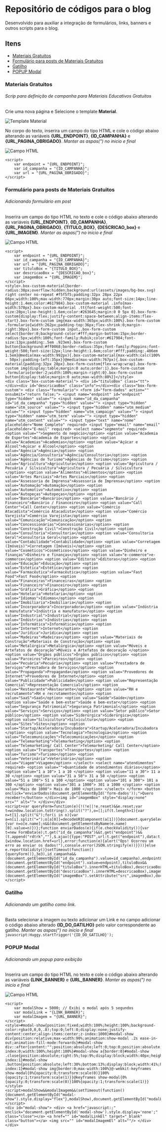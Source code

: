 # Repositório de códigos para o blog
Desenvolvido para auxiliar a integração de formulários, links, banners e outros scripts para o blog.

## Itens

- [Materiais Gratuitos](#materiais-gratuitos)
- [Formulário para posts de Materiais Gratuitos](#formulário-para-posts-de-materiais-gratuitos)
- [Gatilho](#gatilho)
- [POPUP Modal](#popup-modal)

### Materiais Gratuitos
###### Scrip para definição de campanha para Materiais Educativos Gratuitos
Crie uma nova página e Selecione o template **Material**.

![Template Material](https://blog.huggy.io/assets/images/template-material.png)

No corpo do texto, inserira um campo do tipo HTML e cole o código abaixo alterando as variáveis **{URL_ENDPOINT}**, **{ID_CAMPANHA}** e  **{URL_PAGINA_OBRIGADO}**. _Manter as aspas(") no inicio e final_

![Campo HTML](https://blog.huggy.io/assets/images/campo-html.png)

```
<script>
    var endpoint = "{URL_ENDPOINT}";
    var id_campanha = "{ID_CAMPANHA}";
    var url = "{URL_PAGINA_OBRIGADO}";
</script>
```


### Formulário para posts de Materiais Gratuitos
###### Adicionando formulário em post
Inserira um campo do tipo HTML no texto e cole o código abaixo alterando as variáveis **{URL_ENDPOINT}**, **{ID_CAMPANHA}**, **{URL_PAGINA_OBRIGADO}**, **{TITULO_BOX}**, **{DESCRICAO_box}** e  **{URL_IMAGEM}**. _Manter as aspas(") no inicio e final_

![Campo HTML](https://blog.huggy.io/assets/images/campo-html.png)

```
<script>
    var endpoint = "{URL_ENDPOINT}";
    var id_campanha = "{ID_CAMPANHA}";
    var url = "{URL_PAGINA_OBRIGADO}";
    var tituloBox = "{TITULO_BOX}";
    var descricaoBox = "{DESCRICAO_box}";
    var imagemBox = "{URL_IMAGEM}";
</script>
<style>.box-custom-material{border-radius:30px;overflow:hidden;background:url(assets/images/bg-box.svg) right center no-repeat #f5f5f5;padding:32px 28px 22px 66px;width:100%;max-width:770px;margin:30px auto;font-size:14px;line-height:1.4em;color:#617984}.box-custom-material .info{max-width:570px}.box-custom-material .tt{font-weight:500;font-size:20px;line-height:1.6em;color:#263645;margin:0 0 5px 0}.box-form-custom{display:flex;justify-content:space-between;align-items:flex-start}.box-form-custom img{max-width:365px;width:100%}.box-form-custom .formulario{width:262px;padding-top:36px;flex-shrink:0;margin-right:30px}.box-form-custom input,.box-form-custom select{border:0;background-color:#fff;margin-bottom:15px;border-radius:5px;width:100%;font-family:Rubik;color:#617984;font-size:13px;padding:.5em .923em}.box-form-custom button{background:#ff0068;border-radius:35px;font-family:Poppins;font-weight:500;font-size:12px;line-height:1.6em;color:#fff;padding:.406em 1.5em}@media(max-width:992px){.box-custom-material{max-width:calc(100% - 50px);padding-left:35px}}@media(max-width:767px){.box-custom-material{padding:32px 28px}.box-form-custom{flex-wrap:wrap}.box-form-custom img{display:table;margin:0 auto;order:1}.box-form-custom .formulario{order:2;width:100%;margin-right:0}.box-form-custom button{display:table;margin:0 auto;max-width:80%}}</style>
<div class="box-custom-material"> <div id="tituloBox" class="tt"></div><div id="descricaoBox" class="info"></div><div class="box-form-custom"> <div class="formulario"> <form id="form-dados" action="" onsubmit="return false;"> <input name="endpoint" id="endpoint" type="hidden" value=""> <input name="id_da_campanha" id="id_da_campanha" type="hidden" value=""> <input type="hidden" name="utm_source" value=""> <input type="hidden" name="utm_medium" value=""> <input type="hidden" name="utm_campaign" value=""> <input type="hidden" name="utm_term" value=""> <input type="hidden" name="utm_content" value=""> <input type="text" name="nome" placeholder="Nome Completo" required> <input type="email" name="email" placeholder="E-mail" required> <select name="segmento" required> <option value="">Segmento do negócio</option> <option value="Academia de Esportes">Academia de Esportes</option> <option value="Academias">Academias</option> <option value="Açúcar e Álcool">Açúcar e Álcool</option> <option value="Agência">Agência</option> <option value="Agência/Consultoria">Agência/Consultoria</option> <option value="Agências de Turismo">Agências de Turismo</option> <option value="Agricultura">Agricultura</option> <option value="Agricultura / Pecuária / Silvicultura">Agricultura / Pecuária / Silvicultura </option> <option value="Alimentos">Alimentos</option> <option value="Artes Marciais">Artes Marciais</option> <option value="Assessoria de Imprensa">Assessoria de Imprensa</option> <option value="Automação">Automação</option> <option value="Automotivo">Automotivo</option> <option value="Autopeças">Autopeças</option> <option value="Bancário">Bancário</option> <option value="Bancário / Financeiro">Bancário / Financeiro</option> <option value="Call Center">Call Center</option> <option value="Comércio Atacadista">Comércio Atacadista</option> <option value="Comércio Varejista">Comércio Varejista</option> <option value="Comunicação">Comunicação</option> <option value="Concessionárias">Concessionárias</option> <option value="Construção Civil">Construção Civil</option> <option value="Consultoria">Consultoria</option> <option value="Consultoria Geral">Consultoria Geral</option> <option value="Contabilidade">Contabilidade</option> <option value="Corretagem (Imóveis)">Corretagem (Imóveis)</option> <option value="Cosméticos">Cosméticos</option> <option value="Dinheiro e finanças">Dinheiro e finanças</option> <option value="e-commerce">e-commerce</option> <option value="Editoras">Editoras</option> <option value="Educação">Educação</option> <option value="Estética">Estética</option> <option value="Farmacêutica">Farmacêutica</option> <option value="Fast Food">Fast Food</option> <option value="Financeiras">Financeiras</option> <option value="Financeiro">Financeiro</option> <option value="Gráfica">Gráfica</option> <option value="Hotelaria">Hotelaria</option> <option value="Idiomas">Idiomas</option> <option value="Imobiliaria">Imobiliaria</option> <option value="Incorporadora">Incorporadora</option> <option value="Indústria e manufatura">Indústria e manufatura</option> <option value="Industrial">Industrial</option> <option value="Indústrias">Indústrias</option> <option value="Informática">Informática</option> <option value="Internet">Internet</option> <option value="Jurídica">Jurídica</option> <option value="Madeiras">Madeiras</option> <option value="Materiais de Construção">Materiais de Construção</option> <option value="Metalúrgica">Metalúrgica</option> <option value="Móveis e Artefatos de decoração">Móveis e Artefatos de decoração </option> <option value="Órgãos públicos">Órgãos públicos</option> <option value="Parceiros">Parceiros</option> <option value="Pecuária">Pecuária</option> <option value="Prestadora de Serviços">Prestadora de Serviços</option> <option value="Propaganda">Propaganda</option> <option value="Provedores de Internet">Provedores de Internet</option> <option value="Publicidade">Publicidade</option> <option value="Representação Comercial">Representação Comercial</option> <option value="Restaurante">Restaurante</option> <option value="RH e recrutamento">RH e recrutamento</option> <option value="SaaS">SaaS</option> <option value="Saúde">Saúde</option> <option value="Saúde e bem-estar">Saúde e bem-estar</option> <option value="Segurança Patrimonial">Segurança Patrimonial</option> <option value="Serviços">Serviços</option> <option value="Setor público">Setor público</option> <option value="Siderúrgica">Siderúrgica</option> <option value="Silvicultura">Silvicultura</option> <option value="Sites">Sites</option> <option value="Startup/Aceleradora/Incubadora">Startup/Aceleradora/Incubadora </option> <option value="Tecnologia">Tecnologia</option> <option value="Telecomunicações">Telecomunicações</option> <option value="Telemarketing">Telemarketing</option> <option value="Telemarketing/ Call Center">Telemarketing/ Call Center</option> <option value="Transportes">Transportes</option> <option value="Turismo">Turismo</option> <option value="Veterinária">Veterinária</option> <option value="Viagem">Viagem</option> </select> <select name="atendimentos" required> <option value="">Quantidade de atendimentos diários</option> <option value="1 a 10"> 1 a 10 </option> <option value="11 a 30"> 11 a 30 </option> <option value="31 a 50"> 31 a 50 </option> <option value="51 a 100"> 51 a 100 </option> <option value="101 a 300"> 101 a 300 </option> <option value="301 a 1000"> 301 a 1000 </option> <option value="Mais de 1000"> Mais de 1000 </option> </select> </form> <button onclick="enviarDados(document.getElementById('form-dados'));">Quero receber!</button> </div><img id="imagemBox" style="display:none" src="" alt=""> </div></div>
<script>var queryForm=function(e){!(!e||!e.reset)&&e.reset;var t=window.location.toString().split("?"),o=[];if(t.length>1){var n=t[1].split("&");for(i in n){var a=n[i].split("=");o[a[0]]=decodeURIComponent(a[1])}}document.querySelectorAll("input[type=hidden]").forEach((e,t)=>{var n=o[e.name];n&&(document.getElementsByName(e.name)[0].value=n)})};function enviarDados(e){if(e.checkValidity()){var t=new FormData(e);t.get("id_da_campanha")&&t.get("endpoint")&&(t.append("rdtrk",""),$.ajax({type:"POST",url:t.get("endpoint"),data:t,contentType:!1,cache:!1,processData:!1,dataType:"json",success:function(e){window.location.href=url},error:function(e){alert("Ops! Ocorreu um erro ao enviar os dados!"),console.error(JSON.stringify(e))}}))}else e.reportValidity()}setTimeout(function(){queryForm()},3e3),id_campanha&&(document.getElementById("id_da_campanha").value=id_campanha),endpoint&&(document.getElementById("endpoint").value=endpoint),tituloBox&&(document.getElementById("tituloBox").innerHTML=tituloBox),descricaoBox&&(document.getElementById("descricaoBox").innerHTML=descricaoBox),imagemBox&&(document.getElementById("imagemBox").setAttribute("src",imagemBox),document.getElementById("imagemBox").style.display="block");</script>
```

### Gatilho
###### Adicionando um gatilho como link.

Basta selecionar a imagem ou texto adicionar um Link e no campo adicionar o código abaixo alterado **{ID_DO_GATILHO}** pelo valor correspondente ao gatilho. _Manter as aspas(") no inicio e final_
```javascript:Huggy.startTrigger('{ID_DO_GATILHO}');```

### POPUP Modal
###### Adicionando um popup para exibição
Inserira um campo do tipo HTML no texto e cole o código abaixo alterando as variáveis **{LINK_BANNER}** e **{URL_BANNER}**. _Manter as aspas(") no inicio e final_

![Campo HTML](https://blog.huggy.io/assets/images/campo-html.png)

```
<script>
    var modalShow = 5000; // Exibi o modal após 5 segundos
    var modalLink = "{LINK_BANNER}";
    var modalImagem = "{URL_BANNER}";
</script>
<style>#modal-show{position:fixed;width:100%;height:100%;background-color:rgba(0,0,0,.8);top:0;left:0;display:none;justify-content:center;align-items:center;z-index:1000}#modal-show div{position:relative;max-width:90%;animation:show-modal .2s ease-in-out;animation-fill-mode:forwards}#modal-show div::after{content:"";position:absolute;left:0;top:0;position:absolute;z-index:0;width:100%;height:100%}#modal-show a{border:0}#modal-show .close{position:absolute;right:5%;top:9%;display:block;width:40px;height:40px;border:0;z-index:1}#modal-show .button{position:absolute;left:30%;bottom:13%;display:block;width:41%;height:48px;border:0;z-index:1}#modal-show img{border:0;max-width:100%}@-webkit-keyframes show-modal{0%{opacity:0;transform:scale(0)}100%{opacity:1;transform:scale(1)}}@keyframes show-modal{0%{opacity:0;transform:scale(0)}100%{opacity:1;transform:scale(1)}}</style>
<script>modalShow&&modalImagem&&(setTimeout(function(){document.getElementById("modal-show").style.display="flex"},modalShow),document.getElementById("modalLinkEl").attributes("href",modalLink),document.getElementById("modalImagemEl").attributes("src",modalImagem));</script>
<div id="modal-show"> <div> <a href="javascript:;" onclick="document.getElementById('modal-show').style.display='none';" class="close"></a> <a href="" id="modalLinkEl" target="_blank" class="button"></a> <img src="" id="modalImagemEl" alt=""/> </div></div>
```